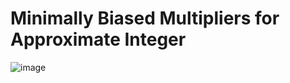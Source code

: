 # Minimally Biased Multipliers for Approximate Integer

![image](https://github.com/user-attachments/assets/d3a744aa-3bb9-43c6-8124-c1140662e626)
